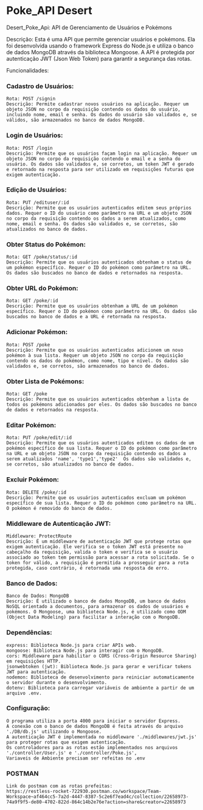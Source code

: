 # Poke_API Desert

Desert_Poke_Api: API de Gerenciamento de Usuários e Pokémons

Descrição:
Esta é uma API que permite gerenciar usuários e pokémons. Ela foi desenvolvida usando o framework Express do Node.js e utiliza o banco de dados MongoDB através da biblioteca Mongoose. A API é protegida por autenticação JWT (Json Web Token) para garantir a segurança das rotas.

Funcionalidades:

### Cadastro de Usuários:

    Rota: POST /signin
    Descrição: Permite cadastrar novos usuários na aplicação. Requer um objeto JSON no corpo da requisição contendo os dados do usuário, incluindo nome, email e senha. Os dados do usuário são validados e, se válidos, são armazenados no banco de dados MongoDB.

### Login de Usuários:

    Rota: POST /login
    Descrição: Permite que os usuários façam login na aplicação. Requer um objeto JSON no corpo da requisição contendo o email e a senha do usuário. Os dados são validados e, se corretos, um token JWT é gerado e retornado na resposta para ser utilizado em requisições futuras que exigem autenticação.

### Edição de Usuários:

    Rota: PUT /edituser/:id
    Descrição: Permite que os usuários autenticados editem seus próprios dados. Requer o ID do usuário como parâmetro na URL e um objeto JSON no corpo da requisição contendo os dados a serem atualizados, como nome, email e senha. Os dados são validados e, se corretos, são atualizados no banco de dados.

### Obter Status do Pokémon:

    Rota: GET /poke/status/:id
    Descrição: Permite que os usuários autenticados obtenham o status de um pokémon específico. Requer o ID do pokémon como parâmetro na URL. Os dados são buscados no banco de dados e retornados na resposta.

### Obter URL do Pokémon:

    Rota: GET /poke/:id
    Descrição: Permite que os usuários obtenham a URL de um pokémon específico. Requer o ID do pokémon como parâmetro na URL. Os dados são buscados no banco de dados e a URL é retornada na resposta.

### Adicionar Pokémon:

    Rota: POST /poke
    Descrição: Permite que os usuários autenticados adicionem um novo pokémon à sua lista. Requer um objeto JSON no corpo da requisição contendo os dados do pokémon, como nome, tipo e nível. Os dados são validados e, se corretos, são armazenados no banco de dados.

### Obter Lista de Pokémons:

    Rota: GET /poke
    Descrição: Permite que os usuários autenticados obtenham a lista de todos os pokémons adicionados por eles. Os dados são buscados no banco de dados e retornados na resposta.

###  Editar Pokémon:

    Rota: PUT /poke/edit/:id
    Descrição: Permite que os usuários autenticados editem os dados de um pokémon específico de sua lista. Requer o ID do pokémon como parâmetro na URL e um objeto JSON no corpo da requisição contendo os dados a serem atualizados 'name', 'type1','type2'  Os dados são validados e, se corretos, são atualizados no banco de dados.

### Excluir Pokémon:

    Rota: DELETE /poke/:id
    Descrição: Permite que os usuários autenticados excluam um pokémon específico de sua lista. Requer o ID do pokémon como parâmetro na URL. O pokémon é removido do banco de dados.

### Middleware de Autenticação JWT:

    Middleware: ProtectRoute
    Descrição: É um middleware de autenticação JWT que protege rotas que exigem autenticação. Ele verifica se o token JWT está presente no cabeçalho da requisição, valida o token e verifica se o usuário associado ao token tem permissão para acessar a rota solicitada. Se o token for válido, a requisição é permitida a prosseguir para a rota protegida, caso contrário, é retornada uma resposta de erro.

### Banco de Dados:

    Banco de Dados: MongoDB
    Descrição: É utilizado o banco de dados MongoDB, um banco de dados NoSQL orientado a documentos, para armazenar os dados de usuários e pokémons. O Mongoose, uma biblioteca Node.js, é utilizado como ODM (Object Data Modeling) para facilitar a interação com o MongoDB.

### Dependências:

    express: Biblioteca Node.js para criar APIs web.
    mongoose: Biblioteca Node.js para interagir com o MongoDB.
    cors: Middleware para habilitar o CORS (Cross-Origin Resource Sharing) em requisições HTTP.
    jsonwebtoken (jwt): Biblioteca Node.js para gerar e verificar tokens JWT para autenticação.
    nodemon: Biblioteca de desenvolvimento para reiniciar automaticamente o servidor durante o desenvolvimento.
    dotenv: Biblioteca para carregar variáveis de ambiente a partir de um arquivo .env.

### Configuração:

    O programa utiliza a porta 4000 para iniciar o servidor Express.
    A conexão com o banco de dados MongoDB é feita através do arquivo './DB/db.js' utilizando o Mongoose.
    A autenticação JWT é implementada no middleware './middlewares/jwt.js' para proteger rotas que exigem autenticação.
    Os controladores para as rotas estão implementados nos arquivos './controller/User.js' e './controller/Poke.js',
    Variaveis de Ambiente precisam ser refeitas no .env

### POSTMAN

    Link do postman com as rotas prefeitas:
    https://restless-rocket-722930.postman.co/workspace/Team-Workspace~af464cc5-7a2d-4447-8387-5c2e6f7ead4c/collection/22658973-74a9f9f5-de80-4702-822d-864c14b2e76e?action=share&creator=22658973
